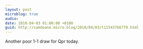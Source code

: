 ```yaml
---
layout: post
microblog: true
audio: 
date: 2010-04-03 01:00:00 +0100
guid: http://samdeane.micro.blog/2010/04/03/t11543766779.html
---
```

Another poor 1-1 draw for Qpr today.

